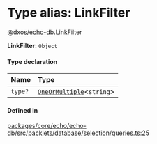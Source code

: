 # Type alias: LinkFilter

[@dxos/echo-db](../modules/dxos_echo_db.md).LinkFilter

 **LinkFilter**: `Object`

#### Type declaration

| Name | Type |
| :------ | :------ |
| `type?` | [`OneOrMultiple`](dxos_echo_db.OneOrMultiple.md)<`string`\> |

#### Defined in

[packages/core/echo/echo-db/src/packlets/database/selection/queries.ts:25](https://github.com/dxos/dxos/blob/main/packages/core/echo/echo-db/src/packlets/database/selection/queries.ts#L25)
